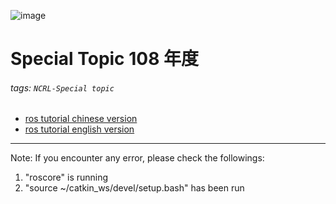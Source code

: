 ![image](https://github.com/Robotics-Aerial-Robots/Exercise/blob/master/LOGO%20中英文橫.png)
# Special Topic 108 年度 
###### tags: `NCRL-Special topic`
* [ros tutorial chinese version](http://wiki.ros.org/cn/ROS/Tutorials)
* [ros tutorial english version](http://wiki.ros.org/ROS/Tutorials)
---
Note:
If you encounter any error, please check the followings:
1. "roscore" is running
2. "source ~/catkin_ws/devel/setup.bash" has been run

